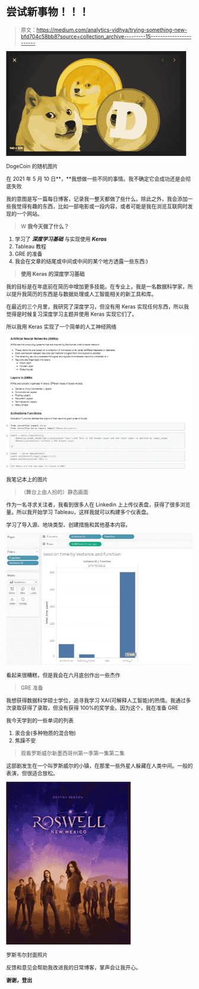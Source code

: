 # 尝试新事物！！！

> 原文：<https://medium.com/analytics-vidhya/trying-something-new-bfd704c58bb8?source=collection_archive---------15----------------------->

![](img/082780b9e93d639b9e61ce00c5738244.png)

DogeCoin 的随机图片

在 2021 年 5 月 10 日**，**我想做一些不同的事情。我不确定它会成功还是会彻底失败

我的意图是写一篇每日博客，记录我一整天都做了些什么。除此之外，我会添加一些我觉得有趣的东西，比如一部电影或一段内容，或者可能是我在浏览互联网时发现的一个网站。

> W **我今天做了什么？**

1.  学习了 ***深度学习基础*** 与实现使用 ***Keras***
2.  Tableau 教程
3.  GRE 的准备
4.  我会在文章的结尾或中间或中间的某个地方透露一些东西:)

> **使用 Keras 的深度学习基础**

我的目标是在年底前在简历中增加更多技能。在专业上，我是一名数据科学家，所以提升我简历的东西是与数据处理或人工智能相关的新工具和库。

在最近的三个月里，我研究了深度学习，但没有用 Keras 实现任何东西，所以我觉得是时候复习深度学习主题并使用 Keras 实现它们了。

所以我用 Keras 实现了一个简单的人工神经网络

![](img/5862c242fdb757864b2d2c51562d6f80.png)

我笔记本上的图片

> （舞台上由人扮的）静态画面

作为一名寻求关注者，我看到很多人在 Linkedin 上上传仪表盘，获得了很多浏览量。所以我开始学习 Tableau，这样我就可以构建多个仪表盘。

学习了导入源、地块类型、创建措施和其他基本内容。

![](img/df1ca313d3d45c29f00c9eab82d05ae8.png)

看起来很糟糕，但是我会在六月底创作出一些杰作

> GRE 准备

我想获得数据科学硕士学位，追寻我学习 XAI(可解释人工智能)的热情。我通过多次录取获得了录取，但没有获得 100%的奖学金。因为这个，我在准备 GRE

我今天学到的一些单词的列表

1.  汞合金(多种物质的混合物)
2.  焦躁不安

> 观看罗斯威尔新墨西哥州第一季第一集第二集

这部剧发生在一个叫罗斯威尔的小镇，在那里一些外星人躲藏在人类中间。一般的表演，但很适合放松。

![](img/3fdd1a78940f0e23580d843f084e3b9f.png)

罗斯韦尔封面照片

反馈和意见会帮助我改进我的日常博客，掌声会让我开心。

**谢谢，登出**